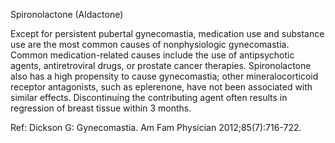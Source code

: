 Spironolactone (Aldactone)

Except for persistent pubertal gynecomastia, medication use and substance use are the most common causes of nonphysiologic gynecomastia. Common medication-related causes include the use of antipsychotic agents, antiretroviral drugs, or prostate cancer therapies. Spironolactone also has a high propensity to cause gynecomastia; other mineralocorticoid receptor antagonists, such as eplerenone, have not been associated with similar effects. Discontinuing the contributing agent often results in regression of breast tissue within 3 months.

Ref:  Dickson G: Gynecomastia. Am Fam Physician 2012;85(7):716-722.